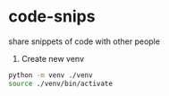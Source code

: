 # code-snips
share snippets of code with other people

1. Create new venv
```bash
python -m venv ./venv
source ./venv/bin/activate
```
